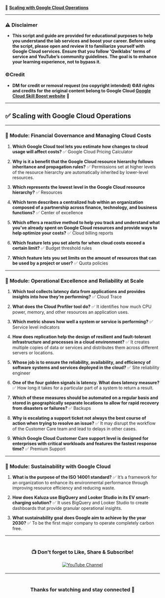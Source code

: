 
📘 **[Scaling with Google Cloud Operations](https://www.cloudskillsboost.google/course_templates/271)**


---

### ⚠️ Disclaimer

* **This script and guide are provided for educational purposes to help you understand the lab services and boost your career. Before using the script, please open and review it to familiarize yourself with Google Cloud services. Ensure that you follow 'Qwiklabs' terms of service and YouTube’s community guidelines. The goal is to enhance your learning experience, not to bypass it.**

### ©Credit

* **DM for credit or removal request (no copyright intended) ©All rights and credits for the original content belong to Google Cloud [Google Cloud Skill Boost website](https://www.cloudskillsboost.google/)** 🙏

---

## ✅ Scaling with Google Cloud Operations

---

### 📗 **Module: Financial Governance and Managing Cloud Costs**

1. **Which Google Cloud tool lets you estimate how changes to cloud usage will affect costs?**
   ✅ Google Cloud Pricing Calculator

2. **Why is it a benefit that the Google Cloud resource hierarchy follows inheritance and propagation rules?**
   ✅ Permissions set at higher levels of the resource hierarchy are automatically inherited by lower-level resources.

3. **Which represents the lowest level in the Google Cloud resource hierarchy?**
   ✅ Resources

4. **Which term describes a centralized hub within an organization composed of a partnership across finance, technology, and business functions?**
   ✅ Center of excellence

5. **Which offers a reactive method to help you track and understand what you’ve already spent on Google Cloud resources and provide ways to help optimize your costs?**
   ✅ Cloud billing reports

6. **Which feature lets you set alerts for when cloud costs exceed a certain limit?**
   ✅ Budget threshold rules

7. **Which feature lets you set limits on the amount of resources that can be used by a project or user?**
   ✅ Quota policies

---

### 📘 **Module: Operational Excellence and Reliability at Scale**

1. **Which tool collects latency data from applications and provides insights into how they’re performing?**
   ✅ Cloud Trace

2. **What does the Cloud Profiler tool do?**
   ✅ It identifies how much CPU power, memory, and other resources an application uses.

3. **Which metric shows how well a system or service is performing?**
   ✅ Service level indicators

4. **How does replication help the design of resilient and fault-tolerant infrastructure and processes in a cloud environment?**
   ✅ It creates multiple copies of data or services and distributes them across different servers or locations.

5. **Whose job is to ensure the reliability, availability, and efficiency of software systems and services deployed in the cloud?**
   ✅ Site reliability engineer

6. **One of the four golden signals is latency. What does latency measure?**
   ✅ How long it takes for a particular part of a system to return a result.

7. **Which of these measures should be automated on a regular basis and stored in geographically separate locations to allow for rapid recovery from disasters or failures?**
   ✅ Backups

8. **Why is escalating a support ticket not always the best course of action when trying to resolve an issue?**
   ✅ It may disrupt the workflow of the Customer Care team and lead to delays in other cases.

9. **Which Google Cloud Customer Care support level is designed for enterprises with critical workloads and features the fastest response time?**
   ✅ Premium Support

---

### 📙 **Module: Sustainability with Google Cloud**

1. **What is the purpose of the ISO 14001 standard?**
   ✅ It’s a framework for an organization to enhance its environmental performance through improving resource efficiency and reducing waste.

2. **How does Kaluza use BigQuery and Looker Studio in its EV smart-charging solution?**
   ✅ It uses BigQuery and Looker Studio to create dashboards that provide granular operational insights.

3. **What sustainability goal does Google aim to achieve by the year 2030?**
   ✅ To be the first major company to operate completely carbon free.

---

<div align="center" style="padding: 5px;">
  <h3>📺 Don't forget to Like, Share & Subscribe!</h3>

  <a href="https://www.youtube.com/@ArcadeGenius-z1">
    <img src="https://img.shields.io/badge/YouTube-Arcade%20Genius-FF0000?style=for-the-badge&logo=youtube&logoColor=white" alt="YouTube Channel">
  </a>
</div>

---

<div align="center" style="padding: 5px;">
  <h3>Thanks for watching and stay connected 🙂</h3>
</div>

